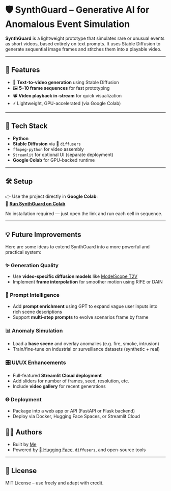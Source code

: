 # 🛡️ SynthGuard – Generative AI for Anomalous Event Simulation

**SynthGuard** is a lightweight prototype that simulates rare or unusual events as short videos, based entirely on text prompts. It uses Stable Diffusion to generate sequential image frames and stitches them into a playable video.

---

## 🚀 Features

- 🧠 **Text-to-video generation** using Stable Diffusion
- 🖼️ **5–10 frame sequences** for fast prototyping
- 📽️ **Video playback in-stream** for quick visualization
- ⚡ Lightweight, GPU-accelerated (via Google Colab)

---

## 🧰 Tech Stack

- **Python**
- **Stable Diffusion** via 🤗 `diffusers`
- `ffmpeg-python` for video assembly
- `Streamlit` for optional UI (separate deployment)
- **Google Colab** for GPU-backed runtime

---

## 🛠️ Setup

👉 Use the project directly in **Google Colab**:  
📎 [**Run SynthGuard on Colab**](https://colab.research.google.com/drive/1ghWV8ZlCD_KfYQIdKh6xCq4S1dwDDrQT?usp=sharing)

No installation required — just open the link and run each cell in sequence.

---

## 💡 Future Improvements

Here are some ideas to extend SynthGuard into a more powerful and practical system:

### ✨ Generation Quality
- Use **video-specific diffusion models** like [ModelScope T2V](https://huggingface.co/damo-vilab/modelscope-text-to-video-synthesis)
- Implement **frame interpolation** for smoother motion using RIFE or DAIN

### 🧠 Prompt Intelligence
- Add **prompt enrichment** using GPT to expand vague user inputs into rich scene descriptions
- Support **multi-step prompts** to evolve scenarios frame by frame

### 📊 Anomaly Simulation
- Load a **base scene** and overlay anomalies (e.g. fire, smoke, intrusion)
- Train/fine-tune on industrial or surveillance datasets (synthetic + real)

### 🎛️ UI/UX Enhancements
- Full-featured **Streamlit Cloud deployment**
- Add sliders for number of frames, seed, resolution, etc.
- Include **video gallery** for recent generations

### 🌐 Deployment
- Package into a web app or API (FastAPI or Flask backend)
- Deploy via Docker, Hugging Face Spaces, or Streamlit Cloud

## 🧑‍💻 Authors

- Built by [Me](https://www.github.com/DivyanshuVashiht)
- Powered by [🤗 Hugging Face](https://huggingface.co/), `diffusers`, and open-source tools

---

## 📜 License

MIT License – use freely and adapt with credit.